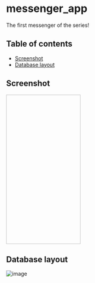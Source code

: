 # messenger_app
The first messenger of the series!

## Table of contents
* [Screenshot](#Screenshot)
* [Database layout](#database-layout)

## Screenshot
<img scr="https://github.com/flash159483/messenger_app/blob/main/picture/register_screen.png" width="200" height="400"/>



## Database layout
![image](https://user-images.githubusercontent.com/123813671/222946482-1620d4c5-c1f1-484b-8f48-b74e84261ab4.png)

